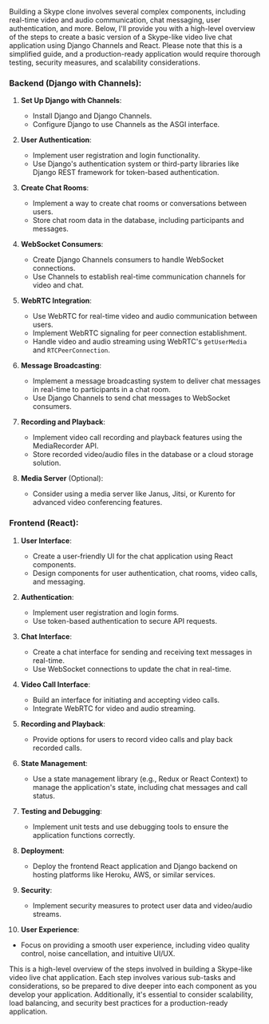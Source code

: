 Building a Skype clone involves several complex components, including real-time video and audio communication, chat messaging, user authentication, and more. Below, I'll provide you with a high-level overview of the steps to create a basic version of a Skype-like video live chat application using Django Channels and React. Please note that this is a simplified guide, and a production-ready application would require thorough testing, security measures, and scalability considerations.

### Backend (Django with Channels):

1. **Set Up Django with Channels**:
   
   - Install Django and Django Channels.
   - Configure Django to use Channels as the ASGI interface.

2. **User Authentication**:

   - Implement user registration and login functionality.
   - Use Django's authentication system or third-party libraries like Django REST framework for token-based authentication.

3. **Create Chat Rooms**:

   - Implement a way to create chat rooms or conversations between users.
   - Store chat room data in the database, including participants and messages.

4. **WebSocket Consumers**:

   - Create Django Channels consumers to handle WebSocket connections.
   - Use Channels to establish real-time communication channels for video and chat.

5. **WebRTC Integration**:

   - Use WebRTC for real-time video and audio communication between users.
   - Implement WebRTC signaling for peer connection establishment.
   - Handle video and audio streaming using WebRTC's `getUserMedia` and `RTCPeerConnection`.

6. **Message Broadcasting**:

   - Implement a message broadcasting system to deliver chat messages in real-time to participants in a chat room.
   - Use Django Channels to send chat messages to WebSocket consumers.

7. **Recording and Playback**:

   - Implement video call recording and playback features using the MediaRecorder API.
   - Store recorded video/audio files in the database or a cloud storage solution.

8. **Media Server** (Optional):

   - Consider using a media server like Janus, Jitsi, or Kurento for advanced video conferencing features.

### Frontend (React):

1. **User Interface**:

   - Create a user-friendly UI for the chat application using React components.
   - Design components for user authentication, chat rooms, video calls, and messaging.

2. **Authentication**:

   - Implement user registration and login forms.
   - Use token-based authentication to secure API requests.

3. **Chat Interface**:

   - Create a chat interface for sending and receiving text messages in real-time.
   - Use WebSocket connections to update the chat in real-time.

4. **Video Call Interface**:

   - Build an interface for initiating and accepting video calls.
   - Integrate WebRTC for video and audio streaming.
   
5. **Recording and Playback**:

   - Provide options for users to record video calls and play back recorded calls.

6. **State Management**:

   - Use a state management library (e.g., Redux or React Context) to manage the application's state, including chat messages and call status.

7. **Testing and Debugging**:

   - Implement unit tests and use debugging tools to ensure the application functions correctly.

8. **Deployment**:

   - Deploy the frontend React application and Django backend on hosting platforms like Heroku, AWS, or similar services.

9. **Security**:

   - Implement security measures to protect user data and video/audio streams.

10. **User Experience**:

   - Focus on providing a smooth user experience, including video quality control, noise cancellation, and intuitive UI/UX.

This is a high-level overview of the steps involved in building a Skype-like video live chat application. Each step involves various sub-tasks and considerations, so be prepared to dive deeper into each component as you develop your application. Additionally, it's essential to consider scalability, load balancing, and security best practices for a production-ready application.
